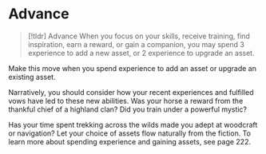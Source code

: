 # Advance
>[!tldr] Advance
>When you focus on your skills, receive training, find inspiration, earn a reward, or gain a companion, you may spend 3 experience to add a new asset, or 2 experience to upgrade an asset.

Make this move when you spend experience to add an asset or upgrade an existing asset.

Narratively, you should consider how your recent experiences and fulfilled vows have led to these new abilities. Was your horse a reward from the thankful chief of a highland clan? Did you train under a powerful mystic?

Has your time spent trekking across the wilds made you adept at woodcraft or navigation? Let your choice of assets flow naturally from the fiction. To learn more about spending experience and gaining assets, see page 222.
